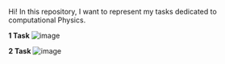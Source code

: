 Hi! In this repository, I want to represent my tasks dedicated to computational Physics.

**1 Task**
![image](https://user-images.githubusercontent.com/87599571/170982001-a4c4c373-c8b8-45d8-9ac1-796f99533280.png)

**2 Task**
![image](https://user-images.githubusercontent.com/87599571/170982067-87c2fd34-86f1-4fde-aaa6-cf4e0ab1f4ea.png)
